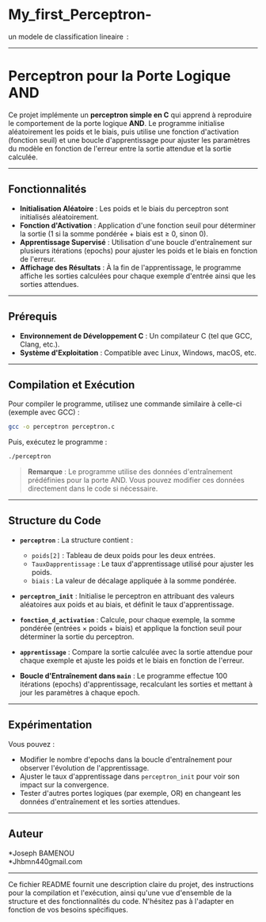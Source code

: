 # My_first_Perceptron-
un modele de classification lineaire 
 :

---

# Perceptron pour la Porte Logique AND

Ce projet implémente un **perceptron simple en C** qui apprend à reproduire le comportement de la porte logique **AND**. Le programme initialise aléatoirement les poids et le biais, puis utilise une fonction d'activation (fonction seuil) et une boucle d'apprentissage pour ajuster les paramètres du modèle en fonction de l'erreur entre la sortie attendue et la sortie calculée.

---

## Fonctionnalités

- **Initialisation Aléatoire** : Les poids et le biais du perceptron sont initialisés aléatoirement.
- **Fonction d'Activation** : Application d'une fonction seuil pour déterminer la sortie (1 si la somme pondérée + biais est ≥ 0, sinon 0).
- **Apprentissage Supervisé** : Utilisation d'une boucle d'entraînement sur plusieurs itérations (epochs) pour ajuster les poids et le biais en fonction de l'erreur.
- **Affichage des Résultats** : À la fin de l'apprentissage, le programme affiche les sorties calculées pour chaque exemple d'entrée ainsi que les sorties attendues.

---

## Prérequis

- **Environnement de Développement C** : Un compilateur C (tel que GCC, Clang, etc.).
- **Système d'Exploitation** : Compatible avec Linux, Windows, macOS, etc.

---

## Compilation et Exécution

Pour compiler le programme, utilisez une commande similaire à celle-ci (exemple avec GCC) :

```bash
gcc -o perceptron perceptron.c
```

Puis, exécutez le programme :

```bash
./perceptron
```

> **Remarque** : Le programme utilise des données d'entraînement prédéfinies pour la porte AND. Vous pouvez modifier ces données directement dans le code si nécessaire.

---

## Structure du Code

- **`perceptron`** : La structure contient :
  - `poids[2]` : Tableau de deux poids pour les deux entrées.
  - `TauxDapprentissage` : Le taux d'apprentissage utilisé pour ajuster les poids.
  - `biais` : La valeur de décalage appliquée à la somme pondérée.

- **`perceptron_init`** : Initialise le perceptron en attribuant des valeurs aléatoires aux poids et au biais, et définit le taux d'apprentissage.

- **`fonction_d_activation`** : Calcule, pour chaque exemple, la somme pondérée (entrées × poids + biais) et applique la fonction seuil pour déterminer la sortie du perceptron.

- **`apprentissage`** : Compare la sortie calculée avec la sortie attendue pour chaque exemple et ajuste les poids et le biais en fonction de l'erreur.

- **Boucle d'Entraînement dans `main`** : Le programme effectue 100 itérations (epochs) d'apprentissage, recalculant les sorties et mettant à jour les paramètres à chaque epoch.

---

## Expérimentation

Vous pouvez :
- Modifier le nombre d'epochs dans la boucle d'entraînement pour observer l'évolution de l'apprentissage.
- Ajuster le taux d'apprentissage dans `perceptron_init` pour voir son impact sur la convergence.
- Tester d'autres portes logiques (par exemple, OR) en changeant les données d'entraînement et les sorties attendues.

---

## Auteur

*Joseph BAMENOU  
*Jhbmn440gmail.com

---

Ce fichier README fournit une description claire du projet, des instructions pour la compilation et l'exécution, ainsi qu'une vue d'ensemble de la structure et des fonctionnalités du code. N'hésitez pas à l'adapter en fonction de vos besoins spécifiques.
